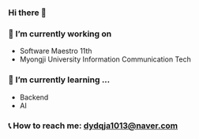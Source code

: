 ### Hi there 👋


### 🤩 I’m currently working on 
- Software Maestro 11th
- Myongji University Information Communication Tech
### 🌱 I’m currently learning ...
- Backend
- AI

### 📞 How to reach me: dydqja1013@naver.com


